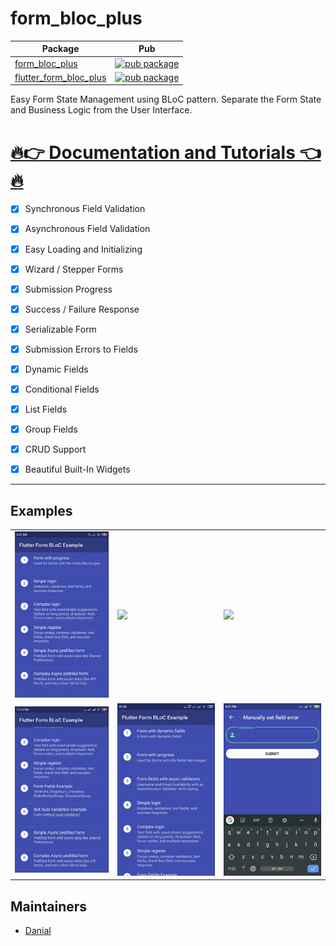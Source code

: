 # form_bloc_plus

| Package                                                                            | Pub                                                                                                    |
| ---------------------------------------------------------------------------------- | ------------------------------------------------------------------------------------------------------ |
| [form_bloc_plus](https://github.com/danialb007/form_bloc_plus/tree/master/packages/form_bloc_plus)                 | [![pub package](https://img.shields.io/pub/v/form_bloc_plus.svg)](https://pub.dev/packages/form_bloc_plus)                 |
| [flutter_form_bloc_plus](https://github.com/danialb007/form_bloc_plus/tree/master/packages/flutter_form_bloc_plus)                 | [![pub package](https://img.shields.io/pub/v/flutter_form_bloc.svg)](https://pub.dev/packages/flutter_form_bloc_plus)


Easy Form State Management using BLoC pattern. Separate the Form State and Business Logic from the User Interface.

# [🔥👉 Documentation and Tutorials 👈🔥](https://danialb007.github.io/form_bloc_plus/)


- [x] Synchronous Field Validation
- [x] Asynchronous Field Validation
- [x] Easy Loading and Initializing
- [x] Wizard / Stepper Forms
- [x] Submission Progress
- [x] Success / Failure Response
- [x] Serializable Form
- [x] Submission Errors to Fields
- [x] Dynamic Fields
- [x] Conditional Fields
- [x] List Fields
- [x] Group Fields
- [x] CRUD Support
- [x] Beautiful Built-In Widgets


---

## Examples

<div>
    <table>
        <tr>
            <td> 
                <a>
                    <img src="https://raw.githubusercontent.com/danialb007/form_bloc_plus/master/screenshots/form_bloc1.gif" width="230"/>
                </a>
            </td>    
            <td>   
                <a>
                    <img src="https://raw.githubusercontent.com/danialb007/form_bloc_plus/master/screenshots/form_bloc2.gif" width="230"/>                   
                </a>
            </td>
             <td>   
                <a>
                    <img src="https://raw.githubusercontent.com/danialb007/form_bloc_plus/master/screenshots/form_bloc3.gif" width="230"/>                   
                </a>
            </td>        
        </tr>
        <tr>
            <td> 
                <a>
                    <img src="https://raw.githubusercontent.com/danialb007/form_bloc_plus/master/screenshots/form_bloc4.gif" width="230"/>
                </a>
            </td>    
            <td>   
                <a>
                    <img src="https://raw.githubusercontent.com/danialb007/form_bloc_plus/master/screenshots/form_bloc5.gif" width="230"/>                   
                </a>
            </td>
            <td>   
                <a>
                    <img src="https://raw.githubusercontent.com/danialb007/form_bloc_plus/master/screenshots/form_bloc6.gif" width="230"/>                   
                </a>
            </td>            
        </tr>
    <table>

</div>


## Maintainers

- [Danial](https://github.com/danialb007)

